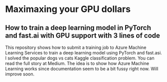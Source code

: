 # Maximaxing your GPU dollars
<h2>How to train a deep learning model in PyTorch and fast.ai with GPU support with 3 lines of code</h2>

This repository shows how to submit a training job to Azure Machine Learning Services to train a deep learning model using PyTorch and fast.asi. I solved the popular dogs vs cats Kaggle classification problem. You can read the full story at Medium. The idea is to show how Azure Machine Learning works since documentation seem to be a bit fussy right now. Will improve soon.